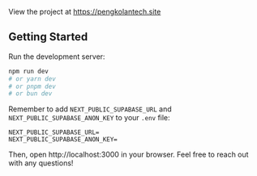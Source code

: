 View the project at https://pengkolantech.site

## Getting Started

Run the development server:

```bash
npm run dev
# or yarn dev
# or pnpm dev
# or bun dev
```

Remember to add `NEXT_PUBLIC_SUPABASE_URL` and `NEXT_PUBLIC_SUPABASE_ANON_KEY` to your `.env` file:

```env
NEXT_PUBLIC_SUPABASE_URL=
NEXT_PUBLIC_SUPABASE_ANON_KEY=
```

Then, open http://localhost:3000 in your browser. Feel free to reach out with any questions!
